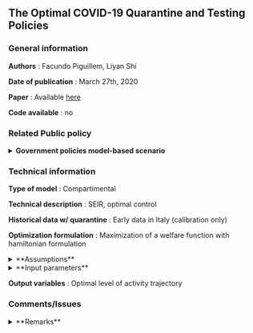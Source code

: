 ## The Optimal COVID-19 Quarantine and Testing Policies

### General information

**Authors** : Facundo Piguillem, Liyan Shi 

**Date of publication** : March 27th, 2020

**Paper** : Available [here](https://https://www.researchgate.net/profile/Facundo_Piguillem/publication/340226829_The_Optimal_COVID-19_Quarantine_and_Testing_Policies/links/5e7de548a6fdcc139c09055d/The-Optimal-COVID-19-Quarantine-and-Testing-Policies.pdf) 

**Code available** : no

### Related Public policy

<details>
	<summary> <b>Government policies model-based scenario</b> </summary>
	
* Multiplicative term in infection rate in function of variable level of working interactions in time. 
* Symptomatically infectious, and asymptomatic tested, if tests are available, are isolated and don't spread the virus
	
</details>


### Technical information

**Type of model** : Compartimental

**Technical description** : SEIR, optimal control

**Historical data w/ quarantine** : Early data in Italy (calibration only)

**Optimization formulation** : Maximization of a welfare function with hamiltonian formulation

<details>
	<summary>**Assumptions**</summary>
	
1. Recovered and death rate depend on number of infectious and hospital capacity
2. Some economical hypothesis (like production=consumption)

</details>

<details>
	<summary>**Input parameters**</summary>
	
Essentially :

* contagion rate,
* exposed to infected rate, 
* recovery rate, 
* death rate if treated, 
* death rate if untreated, 
* hospital capacity, 
* initial exposed, 
* critical mass, 
* daily discount rate

</details>

**Output variables** : Optimal level of activity trajectory

### Comments/Issues

<details>
	<summary>**Remarks**</summary>

Model formulated in terms of economic loss, gives the optimal trajectory of the intensity of lockdown. Demands lot of exogenously fixed or calibrated parameters.

</details>
